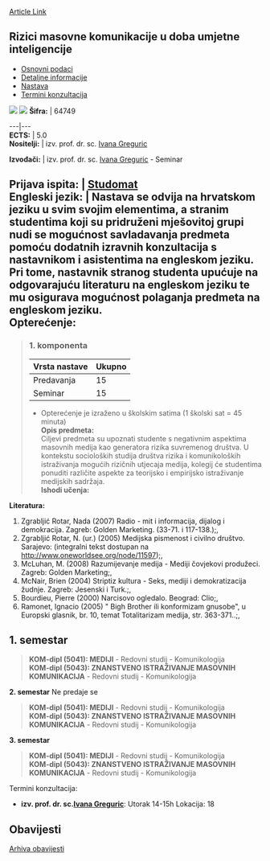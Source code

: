 [Article Link](https://www.fhs.hr/predmet/rmk)

## Rizici masovne komunikacije u doba umjetne inteligencije
  * [Osnovni podaci](https://www.fhs.hr/predmet/rmk#v1id-904868_617437_1_0 "Osnovni podaci")
  * [Detaljne informacije](https://www.fhs.hr/predmet/rmk#v1id-904868_617437_1_1 "Detaljne informacije")
  * [Nastava](https://www.fhs.hr/predmet/rmk#v1id-904868_617437_1_2 "Nastava")
  * [Termini konzultacija](https://www.fhs.hr/predmet/rmk#v1id-904868_617437_1_3 "Termini konzultacija")


[![](https://www.fhs.hr/img/flags/gif/hr.gif)](https://www.fhs.hr/predmet/rmk) [![](https://www.fhs.hr/img/flags/gif/gb.gif)](https://www.fhs.hr/en/course/romc)
**Šifra:** |  64749  
  
---|---  
**ECTS:** |  5.0   
**Nositelji:** |  izv. prof. dr. sc. [Ivana Greguric](https://www.fhs.hr/djelatnik/ivana.greguric)   
  
**Izvođači:** |  izv. prof. dr. sc. [Ivana Greguric](https://www.fhs.hr/djelatnik/ivana.greguric) - Seminar  
  
**Prijava ispita:** |  [Studomat](http://www.isvu.hr/studomat)  
**Engleski jezik:** |  Nastava se odvija na hrvatskom jeziku u svim svojim elementima, a stranim studentima koji su pridruženi mješovitoj grupi nudi se mogućnost savladavanja predmeta pomoću dodatnih izravnih konzultacija s nastavnikom i asistentima na engleskom jeziku. Pri tome, nastavnik stranog studenta upućuje na odgovarajuću literaturu na engleskom jeziku te mu osigurava mogućnost polaganja predmeta na engleskom jeziku.   
**Opterećenje:**  
---  
> ### 1. komponenta
> | Vrsta nastave | Ukupno  
> ---|---  
> Predavanja | 15  
> Seminar | 15  
> * Opterećenje je izraženo u školskim satima (1 školski sat = 45 minuta)   
**Opis predmeta:**  
> Ciljevi predmeta su upoznati studente s negativnim aspektima masovnih medija kao generatora rizika suvremenog društva. U kontekstu socioloških studija društva rizika i komunikoloških istraživanja mogućih rizičnih utjecaja medija, kolegij će studentima ponuditi različite aspekte za teorijsko i empirijsko istraživanje medijskih sadržaja.  
**Ishodi učenja:**  

  
**Literatura:**  
  1. Zgrabljić Rotar, Nada (2007) Radio - mit i informacija, dijalog i demokracija. Zagreb: Golden Marketing. (33-71. i 117-138.);, 
  2. Zgrabljić Rotar, N. (ur.) (2005) Medijska pismenost i civilno društvo. Sarajevo: (integralni tekst dostupan na http://www.oneworldsee.org/node/11597);, 
  3. McLuhan, M. (2008) Razumijevanje medija - Mediji čovjekovi produžeci. Zagreb: Golden Marketing;, 
  4. McNair, Brien (2004) Striptiz kultura - Seks, mediji i demokratizacija žudnje. Zagreb: Jesenski i Turk.;, 
  5. Bourdieu, Pierre (2000) Narcisovo ogledalo. Beograd: Clio;, 
  6. Ramonet, Ignacio (2005) " Bigh Brother ili konformizam gnusobe", u Europski glasnik, br. 10, temat Totalitarizam medija, str. 363-371..;, 

  
**1. semestar**  
---  
> **KOM-dipl (5041): MEDIJI** - Redovni studij - Komunikologija  
>  **KOM-dipl (5043): ZNANSTVENO ISTRAŽIVANJE MASOVNIH KOMUNIKACIJA** - Redovni studij - Komunikologija  
>   
  
**2. semestar** Ne predaje se  
> **KOM-dipl (5041): MEDIJI** - Redovni studij - Komunikologija  
>  **KOM-dipl (5043): ZNANSTVENO ISTRAŽIVANJE MASOVNIH KOMUNIKACIJA** - Redovni studij - Komunikologija  
>   
  
**3. semestar**  
> **KOM-dipl (5041): MEDIJI** - Redovni studij - Komunikologija  
>  **KOM-dipl (5043): ZNANSTVENO ISTRAŽIVANJE MASOVNIH KOMUNIKACIJA** - Redovni studij - Komunikologija  
>   
Termini konzultacija: 
  * **izv. prof. dr. sc.[Ivana Greguric](https://www.fhs.hr/djelatnik/ivana.greguric)**: 
Utorak 14-15h 
Lokacija: 18 


## Obavijesti
[Arhiva obavijesti](https://www.fhs.hr/predmet/rmk?@=20ox0#news_78483 "Arhiva obavijesti")
